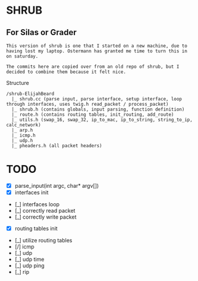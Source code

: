 # SHRUB

## For Silas or Grader
```
This version of shrub is one that I started on a new machine, due to having lost my laptop. Ostermann has granted me time to turn this in on saturday.

The commits here are copied over from an old repo of shrub, but I decided to combine them because it felt nice.
```

Structure
```
/shrub-ElijahBeard
  |_ shrub.cc (parse input, parse interface, setup interface, loop through interfaces, uses twig.h read_packet / process_packet)
  |_ shrub.h (contains globals, input parsing, function definition)
  |_ route.h (contains routing tables, init_routing, add_route)
  |_ utils.h (swap_16, swap_32, ip_to_mac, ip_to_string, string_to_ip, calc_network)
  |_ arp.h
  |_ icmp.h
  |_ udp.h
  |_ pheaders.h (all packet headers)
```

# TODO 
- [x] parse_input(int argc, char* argv[])
- [x] interfaces init
- [_] interfaces loop
- [_] correctly read packet
- [_] correctly write packet
- [x] routing tables init
- [_] utilize routing tables
- [/] icmp
- [_] udp
- [_] udp time
- [_] udp ping
- [_] rip